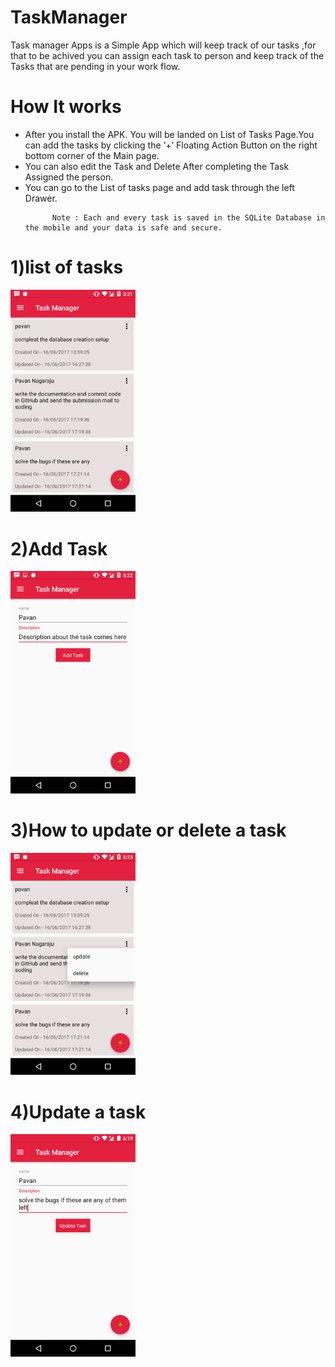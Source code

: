 # TaskManager
Task manager Apps is a Simple App which will keep track of our tasks ,for that to be achived you can assign each task to person and keep track of the Tasks that are pending in your work flow.

<H1>How It works</H1>
<ul>
<li>After you install the APK. You will be landed on List of Tasks Page.You can add the tasks by clicking the ‘+’ Floating Action Button on the right bottom corner of the Main page. </li>

<li>You can also edit the Task and Delete After completing the Task Assigned the person. </li>

<li>You can go to the List of tasks page and add task through the left Drawer. </li>

          Note : Each and every task is saved in the SQLite Database in the mobile and your data is safe and secure.
</ul>

<H1>1)list of tasks</H1>
<img src="https://raw.githubusercontent.com/ThathaPavanNagaraju/TaskManager/master/img1.png" alt="List of Tasks" style="width:200px;height:px;">

<H1>2)Add Task</H1>
<img src="https://raw.githubusercontent.com/ThathaPavanNagaraju/TaskManager/master/img2.png" alt="List of Tasks" style="width:200px;height:px;">

<H1>3)How to update or delete a task</H1>
<img src="https://raw.githubusercontent.com/ThathaPavanNagaraju/TaskManager/master/img3.png" alt="List of Tasks" style="width:200px;height:px;">

<H1>4)Update a task</H1>
<img src="https://raw.githubusercontent.com/ThathaPavanNagaraju/TaskManager/master/img4.png" alt="List of Tasks" style="width:200px;height:px;">
